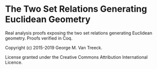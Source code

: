 # The Two Set Relations Generating Euclidean Geometry

Real analysis proofs exposing the two set relations generating Euclidean geometry. Proofs verified in Coq.

Copyright (c) 2015-2019 George M. Van Treeck.

License granted under the Creative Commons Attribution International Licence.

